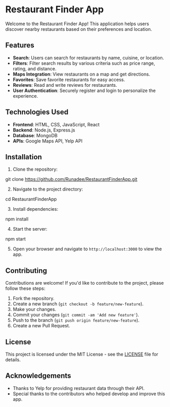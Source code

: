 # Restaurant Finder App

Welcome to the Restaurant Finder App! This application helps users discover nearby restaurants based on their preferences and location.

## Features

- **Search**: Users can search for restaurants by name, cuisine, or location.
- **Filters**: Filter search results by various criteria such as price range, rating, and distance.
- **Maps Integration**: View restaurants on a map and get directions.
- **Favorites**: Save favorite restaurants for easy access.
- **Reviews**: Read and write reviews for restaurants.
- **User Authentication**: Securely register and login to personalize the experience.

## Technologies Used

- **Frontend**: HTML, CSS, JavaScript, React
- **Backend**: Node.js, Express.js
- **Database**: MongoDB
- **APIs**: Google Maps API, Yelp API

## Installation

1. Clone the repository:

git clone https://github.com/Runadee/RestaurantFinderApp.git


2. Navigate to the project directory:

cd RestaurantFinderApp


3. Install dependencies:

npm install


4. Start the server:

npm start


5. Open your browser and navigate to `http://localhost:3000` to view the app.

## Contributing

Contributions are welcome! If you'd like to contribute to the project, please follow these steps:

1. Fork the repository.
2. Create a new branch (`git checkout -b feature/new-feature`).
3. Make your changes.
4. Commit your changes (`git commit -am 'Add new feature'`).
5. Push to the branch (`git push origin feature/new-feature`).
6. Create a new Pull Request.

## License

This project is licensed under the MIT License - see the [LICENSE](LICENSE) file for details.

## Acknowledgements

- Thanks to Yelp for providing restaurant data through their API.
- Special thanks to the contributors who helped develop and improve this app.
